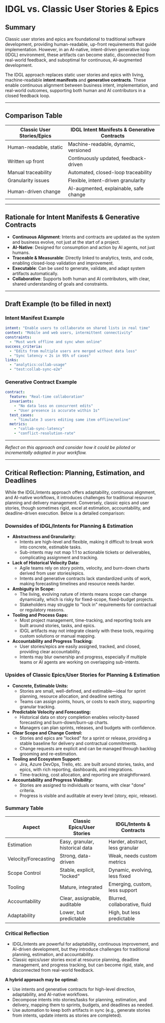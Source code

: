 # IDGL vs. Classic User Stories & Epics

## Summary

Classic user stories and epics are foundational to traditional software development, providing human-readable, up-front requirements that guide implementation. However, in an AI-native, intent-driven generative loop (IDGL) environment, these artifacts can become static, disconnected from real-world feedback, and suboptimal for continuous, AI-augmented development.

The IDGL approach replaces static user stories and epics with living, machine-readable **intent manifests** and **generative contracts**. These enable continuous alignment between business intent, implementation, and real-world outcomes, supporting both human and AI contributors in a closed feedback loop.

---

## Comparison Table

| Classic User Stories/Epics | IDGL Intent Manifests & Generative Contracts |
|---------------------------|----------------------------------------------|
| Human-readable, static    | Machine-readable, dynamic, versioned         |
| Written up front          | Continuously updated, feedback-driven        |
| Manual traceability       | Automated, closed-loop traceability          |
| Granularity issues        | Flexible, intent-driven granularity          |
| Human-driven change       | AI-augmented, explainable, safe change       |

---

## Rationale for Intent Manifests & Generative Contracts

- **Continuous Alignment**: Intents and contracts are updated as the system and business evolve, not just at the start of a project.
- **AI-Native**: Designed for consumption and action by AI agents, not just humans.
- **Traceable & Measurable**: Directly linked to analytics, tests, and code, enabling closed-loop validation and improvement.
- **Executable**: Can be used to generate, validate, and adapt system artifacts automatically.
- **Collaborative**: Supports both human and AI contributors, with clear, shared understanding of goals and constraints.

---

## Draft Example (to be filled in next)

### Intent Manifest Example
```yaml
intent: "Enable users to collaborate on shared lists in real time"
context: "Mobile and web users, intermittent connectivity"
constraints:
  - "Must work offline and sync when online"
success_criteria:
  - "Edits from multiple users are merged without data loss"
  - "Sync latency < 2s in 95% of cases"
links:
  - "analytics:collab-usage"
  - "test:collab-sync-e2e"
```

### Generative Contract Example
```yaml
contract:
  feature: "Real-time collaboration"
  invariants:
    - "No data loss on concurrent edits"
    - "User presence is accurate within 1s"
  test_cases:
    - "Simulate 3 users editing same item offline/online"
  metrics:
    - "collab-sync-latency"
    - "conflict-resolution-rate"
```

---

*Reflect on this approach and consider how it could be piloted or incrementally adopted in your workflow.* 

---

## Critical Reflection: Planning, Estimation, and Deadlines

While the IDGL/intents approach offers adaptability, continuous alignment, and AI-native workflows, it introduces challenges for traditional resource planning and delivery management. Conversely, classic epics and user stories, though sometimes rigid, excel at estimation, accountability, and deadline-driven execution. Below is a detailed comparison:

### Downsides of IDGL/Intents for Planning & Estimation

- **Abstractness and Granularity:**
  - Intents are high-level and flexible, making it difficult to break work into concrete, estimable tasks.
  - Sub-intents may not map 1:1 to actionable tickets or deliverables, complicating assignment and tracking.
- **Lack of Historical Velocity Data:**
  - Agile teams rely on story points, velocity, and burn-down charts derived from user stories/epics.
  - Intents and generative contracts lack standardized units of work, making forecasting timelines and resource needs harder.
- **Ambiguity in Scope:**
  - The living, evolving nature of intents means scope can change dynamically, which is risky for fixed-scope, fixed-budget projects.
  - Stakeholders may struggle to "lock in" requirements for contractual or regulatory reasons.
- **Tooling and Process Gaps:**
  - Most project management, time-tracking, and reporting tools are built around stories, tasks, and epics.
  - IDGL artifacts may not integrate cleanly with these tools, requiring custom solutions or manual mapping.
- **Accountability and Progress Tracking:**
  - User stories/epics are easily assigned, tracked, and closed, providing clear accountability.
  - Intents may blur ownership and progress, especially if multiple teams or AI agents are working on overlapping sub-intents.

### Upsides of Classic Epics/User Stories for Planning & Estimation

- **Concrete, Estimable Units:**
  - Stories are small, well-defined, and estimable—ideal for sprint planning, resource allocation, and deadline setting.
  - Teams can assign points, hours, or costs to each story, supporting granular tracking.
- **Predictable Velocity and Forecasting:**
  - Historical data on story completion enables velocity-based forecasting and burn-down/burn-up charts.
  - Managers can plan sprints, releases, and budgets with confidence.
- **Clear Scope and Change Control:**
  - Stories and epics are "locked" for a sprint or release, providing a stable baseline for delivery and contractual commitments.
  - Change requests are explicit and can be managed through backlog grooming and re-estimation.
- **Tooling and Ecosystem Support:**
  - Jira, Azure DevOps, Trello, etc. are built around stories, tasks, and epics, with rich reporting, dashboards, and integrations.
  - Time-tracking, cost allocation, and reporting are straightforward.
- **Accountability and Progress Visibility:**
  - Stories are assigned to individuals or teams, with clear "done" criteria.
  - Progress is visible and auditable at every level (story, epic, release).

### Summary Table

| Aspect                | Classic Epics/User Stories         | IDGL/Intents & Contracts         |
|-----------------------|------------------------------------|----------------------------------|
| Estimation            | Easy, granular, historical data    | Harder, abstract, less granular  |
| Velocity/Forecasting  | Strong, data-driven                | Weak, needs custom metrics       |
| Scope Control         | Stable, explicit, "locked"         | Dynamic, evolving, less fixed    |
| Tooling               | Mature, integrated                 | Emerging, custom, less support   |
| Accountability        | Clear, assignable, auditable       | Blurred, collaborative, fluid    |
| Adaptability          | Lower, but predictable             | High, but less predictable       |

### Critical Reflection

- IDGL/intents are powerful for adaptability, continuous improvement, and AI-driven development, but they introduce challenges for traditional planning, estimation, and accountability.
- Classic epics/user stories excel at resource planning, deadline management, and progress tracking, but can become rigid, stale, and disconnected from real-world feedback.

**A hybrid approach may be optimal:**
- Use intents and generative contracts for high-level direction, adaptability, and AI-native workflows.
- Decompose intents into stories/tasks for planning, estimation, and delivery, mapping them to sprints, budgets, and deadlines as needed.
- Use automation to keep both artifacts in sync (e.g., generate stories from intents, update intents as stories are completed). 